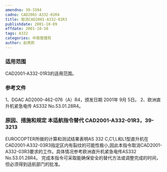 ```yaml
---
amendno: 39-3394
cadno: CAD2001-A332-01R4
title: 取消CAD2001-A332-01R3
publishdate: 2001-10-09
effdate: 2001-10-10
tags: A332
categories: 中南管理局
author: 赵燕莉
---
```


### 适用范围 
CAD2001-A332-01R3的适用范围。

<!--more-->
### 参考文件
1、DGAC AD2000-462-076（A）R4，颁发日期 2001年 9月 5日。
 2、欧洲直升机紧急电传 AS332 No.53.01.28R4。

### 原因、措施和规定 本适航指令替代 CAD2001-A332-01R3，39-3213 
EUROCOPTER所做的计算和测试结果表明AS 332 C,C1,L和L1型直升机在CAD2001-A332-03R3指定区内有裂纹的可能性极小,因此本指令取消CAD2001-A332-03R3要求的工作。具体情况参考欧洲直升机紧急电传AS332 No.53.01.28R4。 
    完成本指令可采取能确保安全的替代方法或调整完成的时间，但必须得到适航部门的批准。
